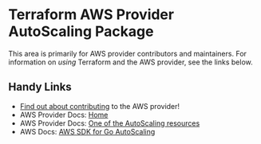 # Terraform AWS Provider AutoScaling Package

This area is primarily for AWS provider contributors and maintainers. For information on _using_ Terraform and the AWS provider, see the links below.


## Handy Links

* [Find out about contributing](../../../docs/contributing) to the AWS provider!
* AWS Provider Docs: [Home](https://registry.terraform.io/providers/hashicorp/aws/latest/docs)
* AWS Provider Docs: [One of the AutoScaling resources](https://registry.terraform.io/providers/hashicorp/aws/latest/docs/resources/autoscaling_attachment)
* AWS Docs: [AWS SDK for Go AutoScaling](https://docs.aws.amazon.com/sdk-for-go/api/service/autoscaling/)
